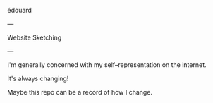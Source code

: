 édouard

—

Website Sketching

—

I'm generally concerned with my self–representation on the internet.

It's always changing!

Maybe this repo can be a record of how I change.
